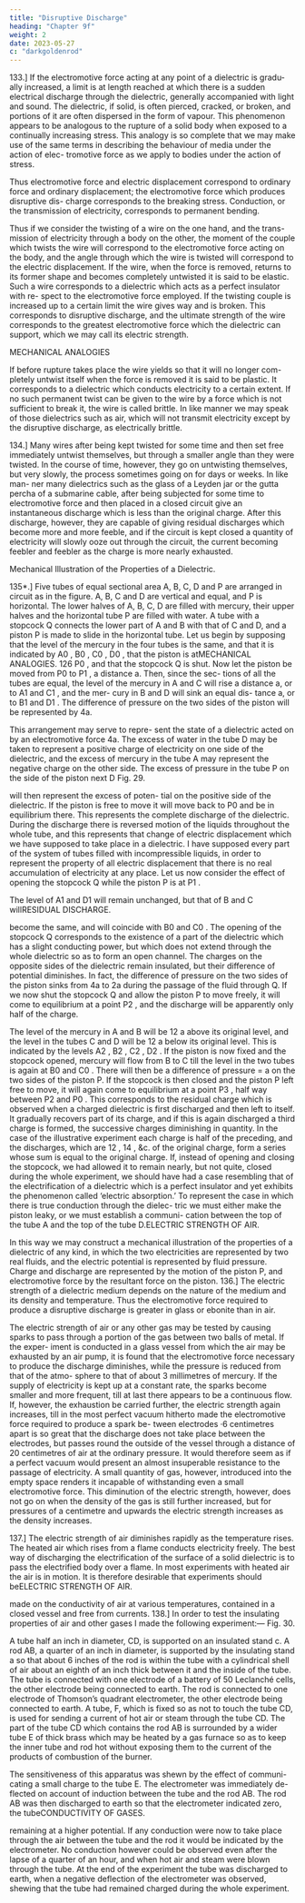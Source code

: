 ```yaml
---
title: "Disruptive Discharge"
heading: "Chapter 9f"
weight: 2
date: 2023-05-27
c: "darkgoldenrod"
---
```



133.] If the electromotive force acting at any point of a dielectric is gradu- ally increased, a limit is at length reached at which there is a sudden electrical discharge through the dielectric, generally accompanied with light and sound. The dielectric, if solid, is often pierced, cracked, or broken, and portions of it are often dispersed in the form of vapour. This phenomenon appears to be analogous to the rupture of a solid body when exposed to a continually increasing stress. This analogy is so complete that we may make use of the same terms in describing the behaviour of media under the action of elec- tromotive force as we apply to bodies under the action of stress. 

Thus electromotive force and electric displacement correspond to ordinary force and ordinary displacement; the electromotive force which produces disruptive dis- charge corresponds to the breaking stress. Conduction, or the transmission of electricity, corresponds to permanent bending.

Thus if we consider the twisting of a wire on the one hand, and the trans- mission of electricity through a body on the other, the moment of the couple which twists the wire will correspond to the electromotive force acting on the body, and the angle through which the wire is twisted will correspond to the electric displacement. If the wire, when the force is removed, returns to its former shape and becomes completely untwisted it is said to be elastic. Such a wire corresponds to a dielectric which acts as a perfect insulator with re- spect to the electromotive force employed. If the twisting couple is increased up to a certain limit the wire gives way and is broken. This corresponds to disruptive discharge, and the ultimate strength of the wire corresponds to the greatest electromotive force which the dielectric can support, which we may call its electric strength.

MECHANICAL ANALOGIES


If before rupture takes place the wire yields so that it will no longer com-
pletely untwist itself when the force is removed it is said to be plastic. It
corresponds to a dielectric which conducts electricity to a certain extent.
If no such permanent twist can be given to the wire by a force which is not
sufficient to break it, the wire is called brittle. In like manner we may speak
of those dielectrics such as air, which will not transmit electricity except by
the disruptive discharge, as electrically brittle.

134.] Many wires after being kept twisted for some time and then set free
immediately untwist themselves, but through a smaller angle than they were
twisted. In the course of time, however, they go on untwisting themselves, but
very slowly, the process sometimes going on for days or weeks. In like man-
ner many dielectrics such as the glass of a Leyden jar or the gutta percha of
a submarine cable, after being subjected for some time to electromotive force
and then placed in a closed circuit give an instantaneous discharge which is
less than the original charge. After this discharge, however, they are capable
of giving residual discharges which become more and more feeble, and if the
circuit is kept closed a quantity of electricity will slowly ooze out through the
circuit, the current becoming feebler and feebler as the charge is more nearly
exhausted.

Mechanical Illustration of the Properties of a Dielectric.

135*.] Five tubes of equal sectional area A, B, C, D and P are arranged
in circuit as in the figure. A, B, C and D are vertical and equal, and P is
horizontal.
The lower halves of A, B, C, D are filled with mercury, their upper halves
and the horizontal tube P are filled with water.
A tube with a stopcock Q connects the lower part of A and B with that of
C and D, and a piston P is made to slide in the horizontal tube.
Let us begin by supposing that the level of the mercury in the four tubes
is the same, and that it is indicated by A0 , B0 , C0 , D0 , that the piston is atMECHANICAL ANALOGIES.
126
P0 , and that the stopcock Q is shut.
Now let the piston be moved from P0
to P1 , a distance a. Then, since the sec-
tions of all the tubes are equal, the level
of the mercury in A and C will rise a
distance a, or to A1 and C1 , and the mer-
cury in B and D will sink an equal dis-
tance a, or to B1 and D1 .
The difference of pressure on the two
sides of the piston will be represented by
4a.

This arrangement may serve to repre-
sent the state of a dielectric acted on by
an electromotive force 4a.
The excess of water in the tube D may
be taken to represent a positive charge of
electricity on one side of the dielectric,
and the excess of mercury in the tube A
may represent the negative charge on the
other side. The excess of pressure in the
tube P on the side of the piston next D
Fig. 29.

will then represent the excess of poten-
tial on the positive side of the dielectric.
If the piston is free to move it will move back to P0 and be in equilibrium
there. This represents the complete discharge of the dielectric.
During the discharge there is reversed motion of the liquids throughout the
whole tube, and this represents that change of electric displacement which
we have supposed to take place in a dielectric.
I have supposed every part of the system of tubes filled with incompressible
liquids, in order to represent the property of all electric displacement that
there is no real accumulation of electricity at any place.
Let us now consider the effect of opening the stopcock Q while the piston
P is at P1 .

The level of A1 and D1 will remain unchanged, but that of B and C willRESIDUAL DISCHARGE.

become the same, and will coincide with B0 and C0 .
The opening of the stopcock Q corresponds to the existence of a part of
the dielectric which has a slight conducting power, but which does not extend
through the whole dielectric so as to form an open channel.
The charges on the opposite sides of the dielectric remain insulated, but
their difference of potential diminishes.
In fact, the difference of pressure on the two sides of the piston sinks from
4a to 2a during the passage of the fluid through Q.
If we now shut the stopcock Q and allow the piston P to move freely, it
will come to equilibrium at a point P2 , and the discharge will be apparently
only half of the charge.

The level of the mercury in A and B will be 12 a above its original level,
and the level in the tubes C and D will be 12 a below its original level. This
is indicated by the levels A2 , B2 , C2 , D2 .
If the piston is now fixed and the stopcock opened, mercury will flow from
B to C till the level in the two tubes is again at B0 and C0 . There will then
be a difference of pressure = a on the two sides of the piston P. If the
stopcock is then closed and the piston P left free to move, it will again come
to equilibrium at a point P3 , half way between P2 and P0 . This corresponds
to the residual charge which is observed when a charged dielectric is first
discharged and then left to itself. It gradually recovers part of its charge, and
if this is again discharged a third charge is formed, the successive charges
diminishing in quantity. In the case of the illustrative experiment each charge
is half of the preceding, and the discharges, which are 12 , 14 , &c. of the original
charge, form a series whose sum is equal to the original charge.
If, instead of opening and closing the stopcock, we had allowed it to remain
nearly, but not quite, closed during the whole experiment, we should have had
a case resembling that of the electrification of a dielectric which is a perfect
insulator and yet exhibits the phenomenon called ‘electric absorption.’
To represent the case in which there is true conduction through the dielec-
tric we must either make the piston leaky, or we must establish a communi-
cation between the top of the tube A and the top of the tube D.ELECTRIC STRENGTH OF AIR.

In this way we may construct a mechanical illustration of the properties of
a dielectric of any kind, in which the two electricities are represented by two
real fluids, and the electric potential is represented by fluid pressure. Charge
and discharge are represented by the motion of the piston P, and electromotive
force by the resultant force on the piston.
136.] The electric strength of a dielectric medium depends on the nature
of the medium and its density and temperature. Thus the electromotive force
required to produce a disruptive discharge is greater in glass or ebonite than
in air.

The electric strength of air or any other gas may be tested by causing sparks
to pass through a portion of the gas between two balls of metal. If the exper-
iment is conducted in a glass vessel from which the air may be exhausted by
an air pump, it is found that the electromotive force necessary to produce the
discharge diminishes, while the pressure is reduced from that of the atmo-
sphere to that of about 3 millimetres of mercury. If the supply of electricity
is kept up at a constant rate, the sparks become smaller and more frequent,
till at last there appears to be a continuous flow. If, however, the exhaustion
be carried further, the electric strength again increases, till in the most perfect
vacuum hitherto made the electromotive force required to produce a spark be-
tween electrodes ·6 centimetres apart is so great that the discharge does not
take place between the electrodes, but passes round the outside of the vessel
through a distance of 20 centimetres of air at the ordinary pressure. It would
therefore seem as if a perfect vacuum would present an almost insuperable
resistance to the passage of electricity. A small quantity of gas, however,
introduced into the empty space renders it incapable of withstanding even a
small electromotive force. This diminution of the electric strength, however,
does not go on when the density of the gas is still further increased, but for
pressures of a centimetre and upwards the electric strength increases as the
density increases.

137.] The electric strength of air diminishes rapidly as the temperature
rises. The heated air which rises from a flame conducts electricity freely. The
best way of discharging the electrification of the surface of a solid dielectric
is to pass the electrified body over a flame. In most experiments with heated
air the air is in motion. It is therefore desirable that experiments should beELECTRIC STRENGTH OF AIR.

made on the conductivity of air at various temperatures, contained in a closed
vessel and free from currents.
138.] In order to test the insulating properties of air and other gases I made
the following experiment:—
Fig. 30.

A tube half an inch in diameter, CD, is supported on an insulated stand
c. A rod AB, a quarter of an inch in diameter, is supported by the insulating
stand a so that about 6 inches of the rod is within the tube with a cylindrical
shell of air about an eighth of an inch thick between it and the inside of the
tube. The tube is connected with one electrode of a battery of 50 Leclanché
cells, the other electrode being connected to earth. The rod is connected to
one electrode of Thomson’s quadrant electrometer, the other electrode being
connected to earth. A tube, F, which is fixed so as not to touch the tube CD,
is used for sending a current of hot air or steam through the tube CD. The
part of the tube CD which contains the rod AB is surrounded by a wider
tube E of thick brass which may be heated by a gas furnace so as to keep the
inner tube and rod hot without exposing them to the current of the products
of combustion of the burner.

The sensitiveness of this apparatus was shewn by the effect of communi-
cating a small charge to the tube E. The electrometer was immediately de-
flected on account of induction between the tube and the rod AB. The rod AB
was then discharged to earth so that the electrometer indicated zero, the tubeCONDUCTIVITY OF GASES.

remaining at a higher potential. If any conduction were now to take place
through the air between the tube and the rod it would be indicated by the
electrometer. No conduction however could be observed even after the lapse
of a quarter of an hour, and when hot air and steam were blown through the
tube. At the end of the experiment the tube was discharged to earth, when a
negative deflection of the electrometer was observed, shewing that the tube
had remained charged during the whole experiment.

